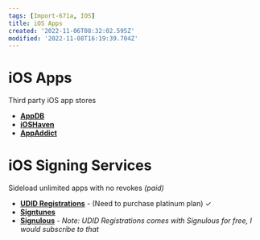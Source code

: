 ```yaml
---
tags: [Import-671a, IOS]
title: iOS Apps
created: '2022-11-06T08:32:02.595Z'
modified: '2022-11-08T16:19:39.704Z'
---
```


# iOS Apps
Third party iOS app stores

- [**AppDB**](https://appdb.to)
- [**iOSHaven**](https://ioshaven.com)
- [**AppAddict**](https://appaddict.org)

# iOS Signing Services
Sideload unlimited apps with no revokes _(paid)_

- [**UDID Registrations**](https://udidregistrations.com) - (Need to purchase platinum plan) ✓
- [**Signtunes**](https://signtunes.co)
- [**Signulous**](https://signulous.com) - _Note: UDID Registrations comes with Signulous for free, I would subscribe to that_
